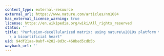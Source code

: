 ```yaml
---
content_type: external-resource
external_url: https://www.nature.com/articles/nm1684
has_external_license_warning: true
license: https://en.wikipedia.org/wiki/All_rights_reserved
status: ''
title: "Perfusion-decellularized matrix: using nature\u2019s platform to engineer\
  \ a bioartificial heart"
uid: 94df21aa-0abf-4202-8d3c-468bed5cdb5b
wayback_url: ''
---
```

